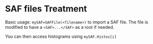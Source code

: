 # SAF files Treatment

Basic usage: `mySAF=SAFFile(<filename>)` to import a SAF file. The file is modified to have a `<SAF>...</SAF>` as a root if needed.

You can then access histograms using `mySAF.Histos[i]`
